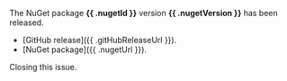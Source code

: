 The NuGet package **{{ .nugetId }}** version **{{ .nugetVersion }}** has been released.

- [GitHub release]({{ .gitHubReleaseUrl }}).
- [NuGet package]({{ .nugetUrl }}).
 
Closing this issue.

<!-- nuget-released -->
